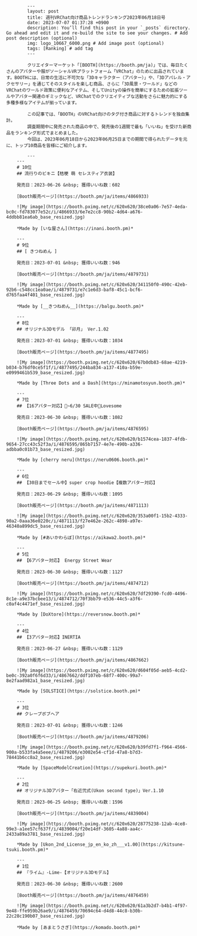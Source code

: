
            ---
            layout: post
            title: 週刊VRChat向け商品トレンドランキング2023年06月18日号
            date: 2023-07-07 01:37:28 +0900
            description: You’ll find this post in your `_posts` directory. Go ahead and edit it and re-build the site to see your changes. # Add post description (optional)
            img: logo_10667_6000.png # Add image post (optional)
            tags: [Ranking] # add tag
            ---

            クリエイターマーケット「[BOOTH](https://booth.pm/ja)」では、毎日たくさんのアバターや服がソーシャルVRプラットフォーム「VRChat」のために出品されています。BOOTHには、日常の生活に不可欠な「3Dキャラクター（アバター）」や、「3Dアパレル・アクセサリー」を通じてそのスタイルを楽しむ商品、さらに「3D風景・ワールド」などのVRChatのワールド政策に便利なアイテム、そしてUnityの操作を簡単にするための拡張ツールやアバター関連のギミックなど、VRChatでのクリエイティブな活動をさらに魅力的にする多種多様なアイテムが揃っています。

            この記事では、「BOOTH」のVRChat向けのタグ付き商品に対するトレンドを独自集計。
            調査期間中に発売された商品の中で、発売後の1週間で最も「いいね」を受けた新商品をランキング形式でまとめました。
            今回は、2023年06月18日から2023年06月25日までの期間で得られたデータを元に、トップ10商品を皆様にご紹介します。

            ---
        ---
        # 10位
        ## 流行りのビキニ【桔梗 萌 セレスティア衣装】

        発売日：2023-06-26 &nbsp; 獲得いいね数：602

        [Booth販売ページ](https://booth.pm/ja/items/4866933)

        ![My image](https://booth.pximg.net/c/620x620/38ce0a06-7e57-4eda-bc0c-fd783077e52c/i/4866933/6e7e2cc8-90b2-4d64-a676-4ddbb81ea6ab_base_resized.jpg)

        *Made by [いな屋さん](https://inani.booth.pm)*
        
        ---
        # 9位
        ## [ きつねめん ]

        発売日：2023-07-01 &nbsp; 獲得いいね数：946

        [Booth販売ページ](https://booth.pm/ja/items/4879731)

        ![My image](https://booth.pximg.net/c/620x620/341150f0-490c-42eb-92b6-c548cc1ea0ae/i/4879731/e7c1e6d3-baf8-45c1-bcf6-d765faa4f401_base_resized.jpg)

        *Made by [__きつねめん__](https://balgu.booth.pm)*
        
        ---
        # 8位
        ## オリジナル3Dモデル 「卯月」 Ver.1.02

        発売日：2023-07-01 &nbsp; 獲得いいね数：1034

        [Booth販売ページ](https://booth.pm/ja/items/4877495)

        ![My image](https://booth.pximg.net/c/620x620/67b0db83-68ae-4219-b034-b76df0ce5f1f/i/4877495/244ba834-a137-410a-b59e-e0999461b539_base_resized.jpg)

        *Made by [Three Dots and a Dash](https://minamotosyun.booth.pm)*
        
        ---
        # 7位
        ## 【16アバター対応】🖤~6/30 SALE中🖤Lovesome 

        発売日：2023-06-30 &nbsp; 獲得いいね数：1082

        [Booth販売ページ](https://booth.pm/ja/items/4876595)

        ![My image](https://booth.pximg.net/c/620x620/b1574cea-1837-4fdb-9654-27cc43c52f3a/i/4876595/865b7157-4e7e-490b-a336-adbba0c01b73_base_resized.jpg)

        *Made by [cherry neru](https://neru0606.booth.pm)*
        
        ---
        # 6位
        ## 【30日までセール中】super crop hoodie【複数アバター対応】

        発売日：2023-06-29 &nbsp; 獲得いいね数：1095

        [Booth販売ページ](https://booth.pm/ja/items/4871113)

        ![My image](https://booth.pximg.net/c/620x620/353a00f1-15b2-4333-90a2-0aaa36e0220c/i/4871113/f27e462e-262c-4898-a97e-46340a899dc5_base_resized.jpg)

        *Made by [#あいかわらぼ](https://aikawa2.booth.pm)*
        
        ---
        # 5位
        ## 【6アバター対応】 Energy Street Wear

        発売日：2023-06-30 &nbsp; 獲得いいね数：1127

        [Booth販売ページ](https://booth.pm/ja/items/4874712)

        ![My image](https://booth.pximg.net/c/620x620/7df29390-fcd0-4496-8c1e-a9e37bcbee13/i/4874712/70f3bb79-e536-44c5-a3f6-c0af4c4471ef_base_resized.jpg)

        *Made by [DoXtore](https://reversnow.booth.pm)*
        
        ---
        # 4位
        ## 【3アバター対応】INERTIA

        発売日：2023-06-27 &nbsp; 獲得いいね数：1129

        [Booth販売ページ](https://booth.pm/ja/items/4867662)

        ![My image](https://booth.pximg.net/c/620x620/d604f05d-aeb5-4cd2-be0c-392a0f6f6d33/i/4867662/ddf107eb-68f7-400c-99a7-8e2faad982a1_base_resized.jpg)

        *Made by [SOLSTICE](https://solstice.booth.pm)*
        
        ---
        # 3位
        ## クレープボブヘア

        発売日：2023-07-01 &nbsp; 獲得いいね数：1246

        [Booth販売ページ](https://booth.pm/ja/items/4879206)

        ![My image](https://booth.pximg.net/c/620x620/b39fd7f1-f964-4566-900a-b533fa4a5eee/i/4879206/e3002e54-cf1d-47a8-b7d3-78441b6cc8a2_base_resized.jpg)

        *Made by [SpaceModelCreation](https://supekuri.booth.pm)*
        
        ---
        # 2位
        ## オリジナル3Dアバター「右近弐式(Ukon second type)」Ver.1.10

        発売日：2023-06-25 &nbsp; 獲得いいね数：1596

        [Booth販売ページ](https://booth.pm/ja/items/4839004)

        ![My image](https://booth.pximg.net/c/620x620/28775238-12ab-4ce8-99e3-a1ee57cf637f/i/4839004/f20e14df-3605-4a88-aa4c-2433a89a3781_base_resized.jpg)

        *Made by [Ukon_2nd_License_jp_en_ko_zh___v1.00](https://kitsune-tsuki.booth.pm)*
        
        ---
        # 1位
        ## 『ライム』-Lime-【オリジナル3Dモデル】

        発売日：2023-06-30 &nbsp; 獲得いいね数：2600

        [Booth販売ページ](https://booth.pm/ja/items/4876459)

        ![My image](https://booth.pximg.net/c/620x620/61a3b2d7-b4b1-4f97-9e48-ffe959b26ae9/i/4876459/70694c64-d4d8-44c8-b30b-22c28c190b07_base_resized.jpg)

        *Made by [あまとうさぎ](https://komado.booth.pm)*
        